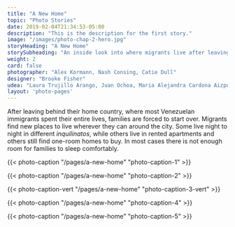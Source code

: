 ```yaml
---
title: "A New Home"
topic: "Photo Stories"
date: 2019-02-04T21:34:53-05:00
description: "This is the description for the first story."
image: "/images/photo-chap-2-hero.jpg"
storyHeading: "A New Home"
storySubheading: "An inside look into where migrants live after leaving home"
weight: 2
card: false
photographer: "Alex Kormann, Nash Consing, Catie Dull"
designer: "Brooke Fisher"
udea: "Laura Trujillo Arango, Juan Ochoa, Maria Alejandra Cardona Aizpurua"
layout: 'photo-pages'
---
```


After leaving behind their home country, where most Venezuelan immigrants spent their entire lives, families are forced to start over. Migrants find new places to live wherever they can around the city. Some live night to night in different <em>inquilinatos</em>, while others live in rented apartments and others still find one-room homes to buy. In most cases there is not enough room for families to sleep comfortably. 

<div class="photo__line"></div>

<!-- Andrea's home -->
{{< photo-caption "/pages/a-new-home" "photo-caption-1" >}}

<div class="photo__line"></div>

<!-- Naiomi's room -->
{{< photo-caption "/pages/a-new-home" "photo-caption-2" >}}

<div class="photo__line"></div>

<!-- Deylena and Jonathan's home -->
{{< photo-caption-vert "/pages/a-new-home" "photo-caption-3-vert" >}}

<div class="photo__line"></div>

<!-- Marisela's home -->
{{< photo-caption "/pages/a-new-home" "photo-caption-4" >}}

<div class="photo__line"></div>

<!-- Friends living in inquilinato -->
{{< photo-caption "/pages/a-new-home" "photo-caption-5" >}}